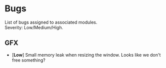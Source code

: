 # Bugs

List of bugs assigned to associated modules.  
Severity: Low/Medium/High.

## GFX

- [**Low**] Small memory leak when resizing the window. Looks like we don't free something?
